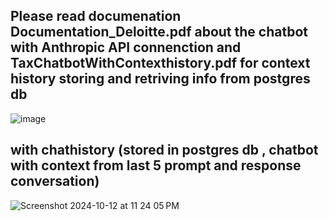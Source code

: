 ## Please read documenation  Documentation_Deloitte.pdf about the chatbot with Anthropic API connenction and TaxChatbotWithContexthistory.pdf for context history storing and retriving info from postgres db


![image](https://github.com/user-attachments/assets/c7d7cae1-4906-4c83-9050-a5c33ad4807c)


## with chathistory (stored in postgres db , chatbot with context from last 5 prompt and response conversation) 
![Screenshot 2024-10-12 at 11 24 05 PM](https://github.com/user-attachments/assets/5b7bcdec-c756-4e65-a564-bb374a0a15b1)
